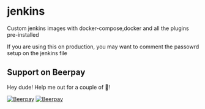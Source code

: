 # jenkins
Custom jenkins images with docker-compose,docker and all the plugins pre-installed

If you are using this on production, you may want to comment the passowrd setup on the jenkins file 

## Support on Beerpay
Hey dude! Help me out for a couple of :beers:!

[![Beerpay](https://beerpay.io/rubiin/jenkins/badge.svg?style=beer-square)](https://beerpay.io/rubiin/jenkins)  [![Beerpay](https://beerpay.io/rubiin/jenkins/make-wish.svg?style=flat-square)](https://beerpay.io/rubiin/jenkins?focus=wish)
